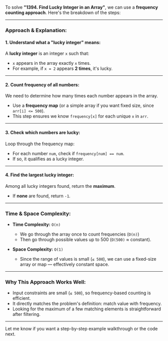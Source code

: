 To solve **"1394. Find Lucky Integer in an Array"**, we can use a **frequency counting approach**. Here's the breakdown of the steps:

---

### **Approach & Explanation:**

#### **1. Understand what a "lucky integer" means:**

A **lucky integer** is an integer `x` such that:

* `x` appears in the array exactly `x` times.
* For example, if `x = 2` appears **2 times**, it's lucky.

---

#### **2. Count frequency of all numbers:**

We need to determine how many times each number appears in the array.

* Use a **frequency map** (or a simple array if you want fixed size, since `arr[i] <= 500`).
* This step ensures we know `frequency[x]` for each unique `x` in `arr`.

---

#### **3. Check which numbers are lucky:**

Loop through the frequency map:

* For each number `num`, check if `frequency[num] == num`.
* If so, it qualifies as a lucky integer.

---

#### **4. Find the largest lucky integer:**

Among all lucky integers found, return the **maximum**.

* If **none** are found, return `-1`.

---

### **Time & Space Complexity:**

* **Time Complexity:** `O(n)`

  * We go through the array once to count frequencies (`O(n)`)
  * Then go through possible values up to 500 (`O(500)` ≈ constant).
* **Space Complexity:** `O(1)`

  * Since the range of values is small (`≤ 500`), we can use a fixed-size array or map — effectively constant space.

---

### **Why This Approach Works Well:**

* Input constraints are small (`≤ 500`), so frequency-based counting is efficient.
* It directly matches the problem's definition: match value with frequency.
* Looking for the maximum of a few matching elements is straightforward after filtering.

---

Let me know if you want a step-by-step example walkthrough or the code next.
